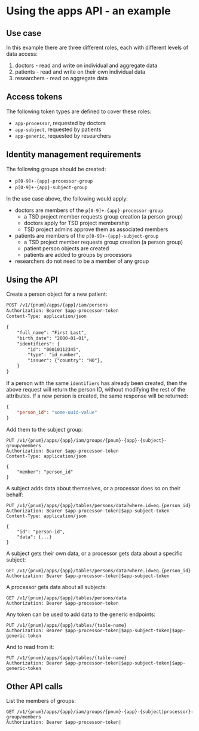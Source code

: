 
# Using the apps API - an example

## Use case

In this example there are three different roles, each with different levels of data access:

1. doctors - read and write on individual and aggregate data
2. patients - read and write on their own individual data
3. researchers - read on aggregate data

## Access tokens

The following token types are defined to cover these roles:

* `app-processor`, requested by doctors
* `app-subject`, requested by patients
* `app-generic`, requested by researchers

## Identity management requirements

The following groups should be created:
* `p[0-9]+-{app}-processor-group`
* `p[0-9]+-{app}-subject-group`

In the use case above, the following would apply:

* doctors are members of the `p[0-9]+-{app}-processor-group`
  * a TSD project member requests group creation (a person group)
  * doctors apply for TSD project membership
  * TSD project admins approve them as associated members
* patients are members of the `p[0-9]+-{app}-subject-group`
  * a TSD project member requests group creation (a person group)
  * patient person objects are created
  * patients are added to groups by processors
* researchers do not need to be a member of any group

## Using the API

Create a person object for a new patient:
```txt
POST /v1/{pnum}/apps/{app}/iam/persons
Authorization: Bearer $app-processor-token
Content-Type: application/json

{
    "full_name": "First Last",
    "birth_date": "2000-01-01",
    "identifiers": {
        "id": "00010112345",
        "type": "id_number",
        "issuer": {"country": "NO"},
    }
}
```

If a person with the same `identifiers` has already been created, then the above request will return the person ID, without modifying the rest of the attributes. If a new person is created, the same response will be returned:
```json
{
    "person_id": "some-uuid-value"
}
```

Add them to the subject group:
```
PUT /v1/{pnum}/apps/{app}/iam/groups/{pnum}-{app}-{subject}-group/members
Authorization: Bearer $app-processor-token
Content-Type: application/json

{
    "member": "person_id"
}
```

A subject adds data about themselves, or a processor does so on their behalf:
```
PUT /v1/{pnum}/apps/{app}/tables/persons/data?where.id=eq.{person_id}
Authorization: Bearer $app-processor-token|$app-subject-token
Content-Type: application/json

{
    "id": "person-id",
    "data": {...}
}
```

A subject gets their own data, or a processor gets data about a specific subject:
```
GET /v1/{pnum}/apps/{app}/tables/persons/data?where.id=eq.{person_id}
Authorization: Bearer $app-processor-token|$app-subject-token
```

A processor gets data about all subjects:
```
GET /v1/{pnum}/apps/{app}/tables/persons/data
Authorization: Bearer $app-processor-token
```

Any token can be used to add data to the generic endpoints:
```
PUT /v1/{pnum}/apps/{app}/tables/{table-name}
Authorization: Bearer $app-processor-token|$app-subject-token|$app-generic-token
```

And to read from it:
```
PUT /v1/{pnum}/apps/{app}/tables/{table-name}
Authorization: Bearer $app-processor-token|$app-subject-token|$app-generic-token
```

## Other API calls

List the members of groups:
```
GET /v1/{pnum}/apps/{app}/iam/groups/{pnum}-{app}-{subject|processor}-group/members
Authorization: Bearer $app-processor-token|
```
